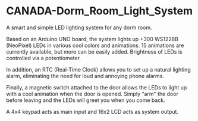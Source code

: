 # CANADA-Dorm_Room_Light_System
A smart and simple LED lighting system for any dorm room.

Based on an Arduino UNO board, the system lights up +300 WS1228B (NeoPixel) LEDs in various cool colors and animations. 15 animations are currently available, but more can be easily added. Brightness of LEDs is controlled via a potentiometer.

In addition, an RTC (Real-Time Clock) allows you to set up a natural lighting alarm, eliminating the need for loud and annoying phone alarms.

Finally, a magnetic switch attached to the door allows the LEDs to light up with a cool animation when the door is opened. Simply "arm" the door before leaving and the LEDs will greet you when you come back.

A 4x4 keypad acts as main input and 16x2 LCD acts as system output.
